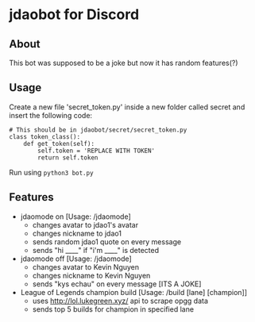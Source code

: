 # jdaobot for Discord
## About ##
This bot was supposed to be a joke but now it has random features(?)

## Usage ##
Create a new file 'secret_token.py' inside a new folder called secret and insert the following code:
```
# This should be in jdaobot/secret/secret_token.py
class token_class():
    def get_token(self):
        self.token = 'REPLACE WITH TOKEN'
        return self.token
```

Run using 
``` python3 bot.py ```

## Features ##
  - jdaomode on [Usage: /jdaomode]
      - changes avatar to jdao1's avatar
      - changes nickname to jdao1
      - sends random jdao1 quote on every message
      - sends "hi ____" if "i'm ____" is detected
  - jdaomode off [Usage: /jdaomode]
      - changes avatar to Kevin Nguyen
      - changes nickname to Kevin Nguyen
      - sends "kys echau" on every message [ITS A JOKE]
  - League of Legends champion build [Usage: /build [lane] [champion]]
      - uses http://lol.lukegreen.xyz/ api to scrape opgg data
      - sends top 5 builds for champion in specified lane
